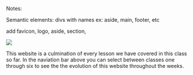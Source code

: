 Notes:


Semantic elements: divs with names ex: aside, main, footer, etc





add favicon, logo, aside, section,







<div class="container">
  <div class="tophalf1">
    <img id="" src="img3.jpg";>
  </div>
  <div class="tophalf2">
    <p class="tophalf2text">This website is a culmination of every lesson we have covered in this class so far. In the naviation bar above you can select between classes one through six to see the the evolution of this website throughout the weeks.</select></p>
  </div>
</div>